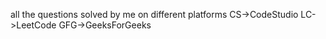 all the questions solved by me on different platforms
CS->CodeStudio
LC->LeetCode
GFG->GeeksForGeeks
